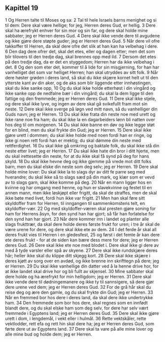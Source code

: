 ## Kapittel 19

1 Og Herren talte til Moses og sa:
2 Tal til hele Israels barns menighet og si til dem: Dere skal være hellige; for jeg, Herren deres Gud, er hellig.
3 Dere skal ha ærefrykt enhver for sin mor og sin far, og dere skal holde mine sabbater; jeg er Herren deres Gud.
4 Dere skal ikke vende dere til avgudene og ikke gjøre dere støpte guder; jeg er Herren deres Gud.
5 Når dere vil ofre takkoffer til Herren, da skal dere ofre det slik at han kan ha velbehag i dere.
6 Den dag dere ofrer det, skal det etes, eller og dagen etter; men det som blir tilovers til den tredje dag, skal brennes opp med ild.
7 Dersom det etes på den tredje dag, da er det en styggedom; Herren har da ikke velbehag i det.
8 Og den som eter det, kommer til å lide for sin misgjerning, for han har vanhelliget det som var helliget Herren; han skal utryddes av sitt folk.
9 Når dere høster grøden i deres land, så skal du ikke skjære kornet helt ut til den ytterste kant av din aker, og de aks som blir liggende etter innhøstingen, skal du ikke sanke opp,
10 Og du skal ikke holde etterhøst i din vingård og ikke sanke opp de nedfalne bær i din vingård; du skal la dem ligge til den fattige og den fremmede; jeg er Herren deres Gud.
11 Dere skal ikke stjele, og dere skal ikke lyve, og ingen av dere skal gå svikefullt fram mot sin neste.
12 Dere skal ikke sverge på løgn ved mitt navn, så du vanhelliger din Guds navn; jeg er Herren.
13 Du skal ikke frata din neste noe med urett og ikke rane noe fra ham; du skal ikke la en dagarbeiders lønn bli natten over hos deg til om morgenen.
14 Du skal ikke banne en døv og ikke legge støt for en blind, men du skal frykte din Gud; jeg er Herren.
15 Dere skal ikke gjøre urett i dommen; du skal ikke holde med noen fordi han er ringe, og ikke gi noen rett fordi han er mektig; du skal dømme din neste med rettferdighet.
16 Du skal ikke gå omkring og baktale folk, du skal ikke stå din neste etter livet; jeg er Herren.
17 Du skal ikke hate din bror i ditt hjerte, men du skal irettesette din neste, for at du ikke skal få synd på deg for hans skyld.
18 Du skal ikke hevne deg og ikke gjemme på vrede mot ditt folks barn, men du skal elske din neste som deg selv; jeg er Herren.
19 Dere skal holde mine lover: Du skal ikke la to slags dyr av ditt fe parre seg med hverandre; du skal ikke så to slags sæd på din mark, og klær som er vevd av to slags garn, skal ikke komme på deg.
20 Når en mann ligger hos en kvinne og har omgang med henne, og hun er slavekvinne og festet til en annen mann, men ikke løskjøpt eller frigitt, da skal de straffes, men de skal ikke bøte med livet, fordi hun ikke var frigitt.
21 Men han skal føre sitt skyldoffer fram for Herren, til inngangen til sammenkomstens telt, en skyldoffer-vær.
22 Og med skyldoffer-væren skal presten gjøre soning for ham for Herrens åsyn, for den synd han har gjort; så får han forlatelse for den synd han har gjort.
23 Når dere kommer inn i landet og planter alle slags frukttrær, da skal dere holde deres første frukt for uren; i tre år skal de være urene for dere, og dere skal ikke ete av dem.
24 I det ferde år skal all deres frukt vies til Herren i en gledesfest,
25 og først i det femte år kan dere ete deres frukt - for at de siden kan bære dess mere for dere; jeg er Herren deres Gud.
26 Dere skal ikke ete noe med blodet i. Dere skal ikke gi dere av med å tyde varsler eller spå av skyene.
27 Dere skal ikke rundskjære deres hår; heller ikke skal du klippe ditt skjegg kort.
28 Dere skal ikke skjære i deres kjøtt av sorg over en avdød, og ikke brenne inn skrifttegn på dere; jeg er Herren.
29 Du skal ikke vanhellige din datter ved å la henne drive hor, for at ikke landet skal drive hor og bli fullt av skjensel.
30 Mine sabbater skal dere holde og ha ærefrykt for min helligdom; jeg er Herren.
31 Dere skal ikke vende dere til dødningemanere og ikke ty til sannsigere, så dere gjør dere urene ved dem; jeg er Herren deres Gud.
32 For de grå hår skal du reise deg og ære den gamle, og du skal frykte din Gud; jeg er Herren.
33 Når en fremmed bor hos dere i deres land, da skal dere ikke undertrykke ham.
34 Den fremmede som bor hos dere, skal regnes som en innfødt blandt dere, og du skal elske ham som deg selv, for dere har selv vært fremmede i Egyptens land; jeg er Herren deres Gud.
35 Dere skal ikke gjøre urett i dom, i lengdemål, i vekt eller i hulmål.
36 Rette vektskåler, rette vektlodder, rett efa og rett hin skal dere ha; jeg er Herren deres Gud, som førte dere ut av Egyptens land.
37 Dere skal ta vare på alle mine lover og alle mine bud og holde dem; jeg er Herren.
